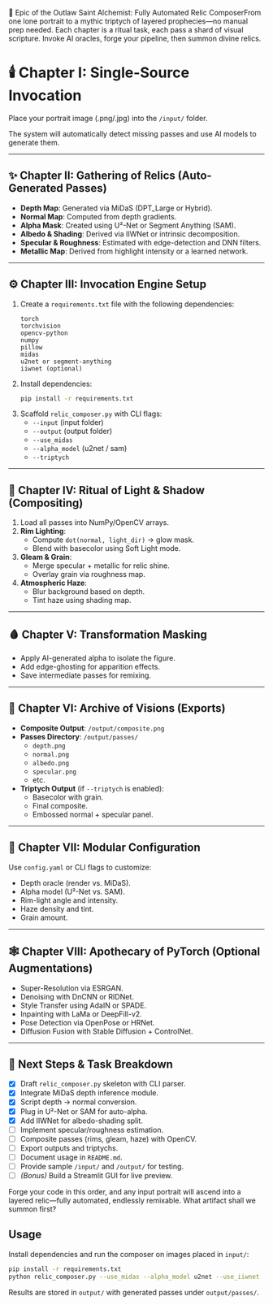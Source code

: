 📜 Epic of the Outlaw Saint Alchemist: Fully Automated Relic ComposerFrom one lone portrait to a mythic triptych of layered prophecies—no manual prep needed. Each chapter is a ritual task, each pass a shard of visual scripture. Invoke AI oracles, forge your pipeline, then summon divine relics.

# 🕯️ Chapter I: Single-Source Invocation

Place your portrait image (.png/.jpg) into the `/input/` folder.

The system will automatically detect missing passes and use AI models to generate them.

---

## ✨ Chapter II: Gathering of Relics (Auto-Generated Passes)

- **Depth Map**: Generated via MiDaS (DPT_Large or Hybrid).
- **Normal Map**: Computed from depth gradients.
- **Alpha Mask**: Created using U²-Net or Segment Anything (SAM).
- **Albedo & Shading**: Derived via IIWNet or intrinsic decomposition.
- **Specular & Roughness**: Estimated with edge-detection and DNN filters.
- **Metallic Map**: Derived from highlight intensity or a learned network.

---

## ⚙️ Chapter III: Invocation Engine Setup

1. Create a `requirements.txt` file with the following dependencies:
    ```
    torch
    torchvision
    opencv-python
    numpy
    pillow
    midas
    u2net or segment-anything
    iiwnet (optional)
    ```
2. Install dependencies:
    ```bash
    pip install -r requirements.txt
    ```
3. Scaffold `relic_composer.py` with CLI flags:
    - `--input` (input folder)
    - `--output` (output folder)
    - `--use_midas`
    - `--alpha_model` (u2net / sam)
    - `--triptych`

---

## 💫 Chapter IV: Ritual of Light & Shadow (Compositing)

1. Load all passes into NumPy/OpenCV arrays.
2. **Rim Lighting**:
    - Compute `dot(normal, light_dir)` → glow mask.
    - Blend with basecolor using Soft Light mode.
3. **Gleam & Grain**:
    - Merge specular + metallic for relic shine.
    - Overlay grain via roughness map.
4. **Atmospheric Haze**:
    - Blur background based on depth.
    - Tint haze using shading map.

---

## 🩸 Chapter V: Transformation Masking

- Apply AI-generated alpha to isolate the figure.
- Add edge-ghosting for apparition effects.
- Save intermediate passes for remixing.

---

## 📁 Chapter VI: Archive of Visions (Exports)

- **Composite Output**: `/output/composite.png`
- **Passes Directory**: `/output/passes/`
  - `depth.png`
  - `normal.png`
  - `albedo.png`
  - `specular.png`
  - etc.
- **Triptych Output** (if `--triptych` is enabled):
  - Basecolor with grain.
  - Final composite.
  - Embossed normal + specular panel.

---

## 🔧 Chapter VII: Modular Configuration

Use `config.yaml` or CLI flags to customize:
- Depth oracle (render vs. MiDaS).
- Alpha model (U²-Net vs. SAM).
- Rim-light angle and intensity.
- Haze density and tint.
- Grain amount.

---

## 🕸 Chapter VIII: Apothecary of PyTorch (Optional Augmentations)

- Super-Resolution via ESRGAN.
- Denoising with DnCNN or RIDNet.
- Style Transfer using AdaIN or SPADE.
- Inpainting with LaMa or DeepFill-v2.
- Pose Detection via OpenPose or HRNet.
- Diffusion Fusion with Stable Diffusion + ControlNet.

---

## 🚀 Next Steps & Task Breakdown

- [x] Draft `relic_composer.py` skeleton with CLI parser.
- [x] Integrate MiDaS depth inference module.
- [x] Script depth → normal conversion.
- [x] Plug in U²-Net or SAM for auto-alpha.
- [x] Add IIWNet for albedo-shading split.
- [ ] Implement specular/roughness estimation.
- [ ] Composite passes (rims, gleam, haze) with OpenCV.
- [ ] Export outputs and triptychs.
- [ ] Document usage in `README.md`.
- [ ] Provide sample `/input/` and `/output/` for testing.
- [ ] *(Bonus)* Build a Streamlit GUI for live preview.

Forge your code in this order, and any input portrait will ascend into a layered relic—fully automated, endlessly remixable. What artifact shall we summon first?


## Usage

Install dependencies and run the composer on images placed in `input/`:

```bash
pip install -r requirements.txt
python relic_composer.py --use_midas --alpha_model u2net --use_iiwnet
```

Results are stored in `output/` with generated passes under `output/passes/`.
